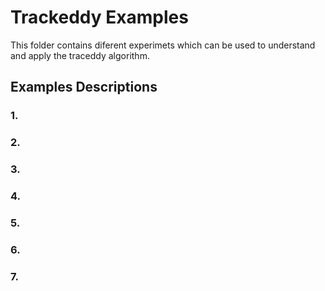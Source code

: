 # Trackeddy Examples

This folder contains diferent experimets which can be used to understand and apply the traceddy algorithm.

## Examples Descriptions

### 1. 

### 2. 

### 3.

### 4.

### 5. 

### 6.


### 7.

